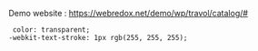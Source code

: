  Demo website : https://webredox.net/demo/wp/travol/catalog/#
 
     color: transparent;
    -webkit-text-stroke: 1px rgb(255, 255, 255);
